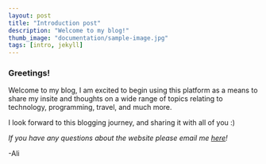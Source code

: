 ```yaml
---
layout: post
title: "Introduction post"
description: "Welcome to my blog!"
thumb_image: "documentation/sample-image.jpg"
tags: [intro, jekyll]
---
```



### Greetings! 

Welcome to my blog, I am excited to begin using this platform as a means to share my insite and thoughts on a wide range of topics relating to technology, programming, travel, and much more.

I look forward to this blogging journey, and sharing it with all of you :) 

_If you have any questions about the website please email me <a href="/contact" title="here" rel="noreferrer noopener" target="_blank">here</a>!_

-Ali